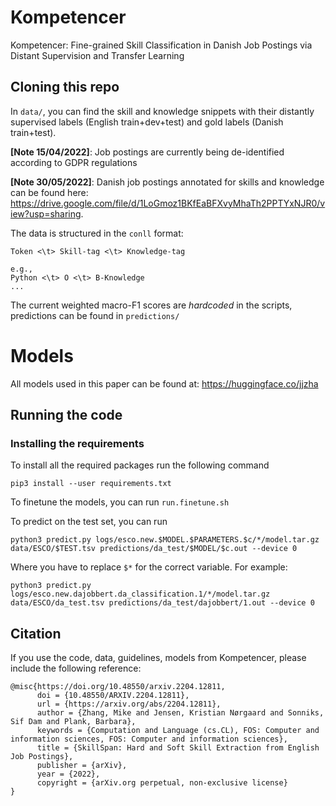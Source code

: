 # Kompetencer
Kompetencer: Fine-grained Skill Classification in Danish Job Postings via Distant Supervision and Transfer Learning


## Cloning this repo

In `data/`, you can find the skill and knowledge snippets with their distantly supervised labels (English train+dev+test)
and gold labels (Danish train+test).

__[Note 15/04/2022]__: Job postings are currently being de-identified according to GDPR regulations

__[Note 30/05/2022]__: Danish job postings annotated for skills and knowledge can be found here: https://drive.google.com/file/d/1LoGmoz1BKfEaBFXvyMhaTh2PPTYxNJR0/view?usp=sharing.

The data is structured in the `conll` format:
```
Token <\t> Skill-tag <\t> Knowledge-tag

e.g.,
Python <\t> O <\t> B-Knowledge
...
```

The current weighted macro-F1 scores are *hardcoded* in the scripts, predictions can be found in `predictions/`

# Models

All models used in this paper can be found at: https://huggingface.co/jjzha

## Running the code

### Installing the requirements

To install all the required packages run the following command

```
pip3 install --user requirements.txt
```
To finetune the models, you can run `run.finetune.sh`

To predict on the test set, you can run 
```
python3 predict.py logs/esco.new.$MODEL.$PARAMETERS.$c/*/model.tar.gz data/ESCO/$TEST.tsv predictions/da_test/$MODEL/$c.out --device 0
```

Where you have to replace `$*` for the correct variable. For example:
```
python3 predict.py logs/esco.new.dajobbert.da_classification.1/*/model.tar.gz data/ESCO/da_test.tsv predictions/da_test/dajobbert/1.out --device 0
```

## Citation

If you use the code, data, guidelines, models from Kompetencer, please include the following reference:

```
@misc{https://doi.org/10.48550/arxiv.2204.12811,
      doi = {10.48550/ARXIV.2204.12811},
      url = {https://arxiv.org/abs/2204.12811},
      author = {Zhang, Mike and Jensen, Kristian Nørgaard and Sonniks, Sif Dam and Plank, Barbara},
      keywords = {Computation and Language (cs.CL), FOS: Computer and information sciences, FOS: Computer and information sciences},
      title = {SkillSpan: Hard and Soft Skill Extraction from English Job Postings},
      publisher = {arXiv},
      year = {2022},
      copyright = {arXiv.org perpetual, non-exclusive license}
}
```
